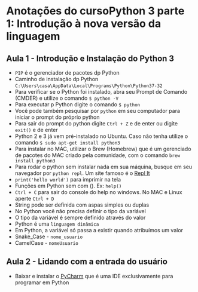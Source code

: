 # Anotações do cursoPython 3 parte 1: Introdução à nova versão da linguagem

## Aula 1 - Introdução e Instalação do Python 3

* `PIP` é o gerenciador de pacotes dp Python
* Caminho de instalação dp Python `C:\Users\casa\AppData\Local\Programs\Python\Python37-32`
* Para verificar se o Python foi instalado, abra seu Prompt de Comando (CMDER) e utilize o comando `$ python -V`
* Para executar p Python digite o comando `$ python`
* Você pode também pesquisar por `python` em seu computador para iniciar o prompt do próprio python
* Para sair do prompt do python digite `Ctrl + Z` e de enter ou digite `exit()` e de enter
* Python 2 e 3 já vem pré-instalado no Ubuntu. Caso não tenha utilize o comando `$ sudo apt-get install python3`
* Para instalar no MAC, utilizar o Brew (Homebrew) que é um gerenciado de pacotes do MAC criado pela comunidade, com o comando `brew install python3`
* Para rodar o python sem instalar nada em sua máquina, busque em seu navegador por `python repl`. Um site famoso é o [Repl It](https://repl.it/)
* `print('hello world')` para imprimir na tela
* Funções em Python sem com (). Ex: `help()`
* `Ctrl + C` para sair do console do help no windows. No MAC e Linux aperte `Ctrl + D`
* String pode ser definida com aspas simples ou duplas
* No Python você não precisa definir o tipo da variável
* O tipo da variável é sempre definido através do valor
* Python é uma `linguagem dinâmica`
* Em Python, a variável só passa a existir quando atribuímos um valor
* Snake_Case - `nome_usuario`
* CamelCase - `nomeUsuario`

## Aula 2 - Lidando com a entrada do usuário

* Baixar e instalar o [PyCharm](https://www.jetbrains.com/pycharm/) que é uma IDE exclusivamente para programar em Python
